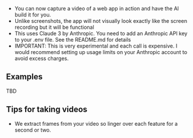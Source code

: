 
* You can now capture a video of a web app in action and have the AI build it for you.
* Unlike screenshots, the app will not visually look exactly like the screen recording but it will be functional
* This uses Claude 3 by Anthropic. You need to add an Anthropic API key to your .env file. See the README.md for details
* IMPORTANT: This is very experimental and each call is expensive. I would recommend setting up usage limits on your Anthropic account to avoid excess charges.

## Examples

TBD

## Tips for taking videos

* We extract frames from your video so linger over each feature for a second or two.
